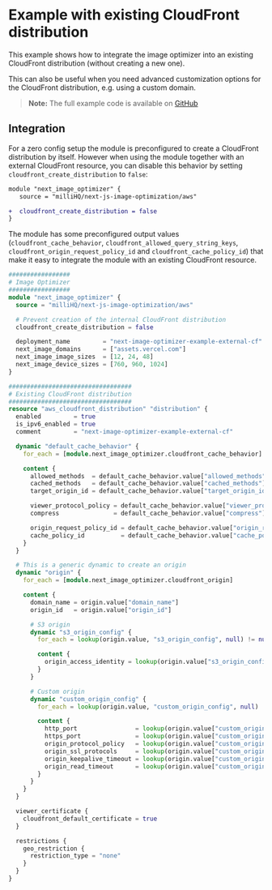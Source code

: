 # Example with existing CloudFront distribution

This example shows how to integrate the image optimizer into an existing CloudFront distribution (without creating a new one).

This can also be useful when you need advanced customization options for the CloudFront distribution, e.g. using a custom domain.

> **Note:** The full example code is available on [GitHub](https://github.com/milliHQ/terraform-aws-next-js-image-optimization/tree/main/examples/with-existing-cloudfront)

## Integration

For a zero config setup the module is preconfigured to create a CloudFront distribution by itself.
However when using the module together with an external CloudFront resource, you can disable this behavior by setting `cloudfront_create_distribution` to `false`:

```diff
module "next_image_optimizer" {
   source = "milliHQ/next-js-image-optimization/aws"

+  cloudfront_create_distribution = false
}
```

The module has some preconfigured output values (`cloudfront_cache_behavior`, `cloudfront_allowed_query_string_keys`, `cloudfront_origin_request_policy_id` and `cloudfront_cache_policy_id`) that make it easy to integrate the module with an existing CloudFront resource.

```tf
#################
# Image Optimizer
#################
module "next_image_optimizer" {
  source = "milliHQ/next-js-image-optimization/aws"

  # Prevent creation of the internal CloudFront distribution
  cloudfront_create_distribution = false

  deployment_name         = "next-image-optimizer-example-external-cf"
  next_image_domains      = ["assets.vercel.com"]
  next_image_image_sizes  = [12, 24, 48]
  next_image_device_sizes = [760, 960, 1024]
}

##################################
# Existing CloudFront distribution
##################################
resource "aws_cloudfront_distribution" "distribution" {
  enabled         = true
  is_ipv6_enabled = true
  comment         = "next-image-optimizer-example-external-cf"

  dynamic "default_cache_behavior" {
    for_each = [module.next_image_optimizer.cloudfront_cache_behavior]

    content {
      allowed_methods  = default_cache_behavior.value["allowed_methods"]
      cached_methods   = default_cache_behavior.value["cached_methods"]
      target_origin_id = default_cache_behavior.value["target_origin_id"]

      viewer_protocol_policy = default_cache_behavior.value["viewer_protocol_policy"]
      compress               = default_cache_behavior.value["compress"]

      origin_request_policy_id = default_cache_behavior.value["origin_request_policy_id"]
      cache_policy_id          = default_cache_behavior.value["cache_policy_id"]
    }
  }

  # This is a generic dynamic to create an origin
  dynamic "origin" {
    for_each = [module.next_image_optimizer.cloudfront_origin]

    content {
      domain_name = origin.value["domain_name"]
      origin_id   = origin.value["origin_id"]

      # S3 origin
      dynamic "s3_origin_config" {
        for_each = lookup(origin.value, "s3_origin_config", null) != null ? [true] : []

        content {
          origin_access_identity = lookup(origin.value["s3_origin_config"], "origin_access_identity", null)
        }
      }

      # Custom origin
      dynamic "custom_origin_config" {
        for_each = lookup(origin.value, "custom_origin_config", null) != null ? [true] : []

        content {
          http_port                = lookup(origin.value["custom_origin_config"], "http_port", null)
          https_port               = lookup(origin.value["custom_origin_config"], "https_port", null)
          origin_protocol_policy   = lookup(origin.value["custom_origin_config"], "origin_protocol_policy", null)
          origin_ssl_protocols     = lookup(origin.value["custom_origin_config"], "origin_ssl_protocols", null)
          origin_keepalive_timeout = lookup(origin.value["custom_origin_config"], "origin_keepalive_timeout", null)
          origin_read_timeout      = lookup(origin.value["custom_origin_config"], "origin_read_timeout", null)
        }
      }
    }
  }

  viewer_certificate {
    cloudfront_default_certificate = true
  }

  restrictions {
    geo_restriction {
      restriction_type = "none"
    }
  }
}
```
